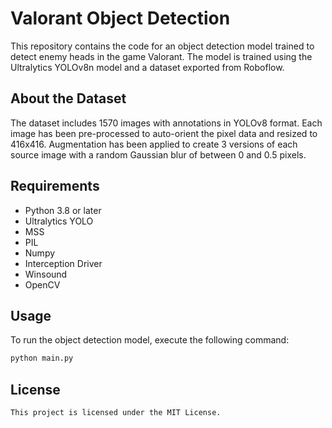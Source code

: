 # Valorant Object Detection

This repository contains the code for an object detection model trained to detect enemy heads in the game Valorant. The model is trained using the Ultralytics YOLOv8n model and a dataset exported from Roboflow.

## About the Dataset

The dataset includes 1570 images with annotations in YOLOv8 format. Each image has been pre-processed to auto-orient the pixel data and resized to 416x416. Augmentation has been applied to create 3 versions of each source image with a random Gaussian blur of between 0 and 0.5 pixels.

## Requirements

- Python 3.8 or later
- Ultralytics YOLO
- MSS
- PIL
- Numpy
- Interception Driver
- Winsound
- OpenCV

## Usage

To run the object detection model, execute the following command:

```bash
python main.py
```

## License

```plaintext
This project is licensed under the MIT License.
```
